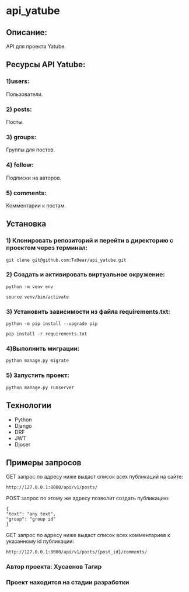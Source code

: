# api_yatube

## Описание:
API для проекта Yatube.

## Ресурсы API Yatube:

### 1)users:
Пользователи.
### 2) posts:
Посты.
### 3) groups:
Группы для постов.
### 4) follow:
Подписки на авторов.
### 5) comments:
Комментарии к постам.

## Установка

### 1) Клонировать репозиторий и перейти в директорию с проектом через терминал:
```
git clone git@github.com:Ta9ear/api_yatube.git
```

### 2) Cоздать и активировать виртуальное окружение:
```
python -m venv env
```
```
source venv/bin/activate
```

### 3) Установить зависимости из файла requirements.txt:
```
python -m pip install --upgrade pip
```
```
pip install -r requirements.txt
```

### 4)Выполнить миграции:
```
python manage.py migrate
```


### 5) Запустить проект:
```
python manage.py runserver
```

## Технологии
* Python
* Django
* DRF
* JWT
* Djoser

## Примеры запросов

GET запрос по адресу ниже выдаст список всех публикаций на сайте: 
```
http://127.0.0.1:8000/api/v1/posts/
```
POST запрос по этому же адресу позволит создать публикацию:
```
{
"text": "any text",
"group": "group id"
}
```
GET запрос по адресу ниже выдаст список всех комментариев к указанному id публикации:
```
http://127.0.0.1:8000/api/v1/posts/{post_id}/comments/
```

### Автор проекта: Хусаенов Тагир
### Проект находится на стадии разработки

